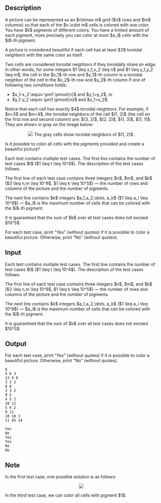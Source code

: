 ## Description

<div><p>A picture can be represented as an $n\times m$ grid ($n$ rows and $m$ columns) so that each of the $n \cdot m$ cells is colored with one color. You have $k$ pigments of different colors. You have a limited amount of each pigment, more precisely you can color at most $a_i$ cells with the $i$-th pigment.</p><p>A picture is considered beautiful if each cell has <span class="tex-font-style-bf">at least</span> $3$ <span class="tex-font-style-bf">toroidal</span> neighbors with the same color as itself.</p><p>Two cells are considered <span class="tex-font-style-bf">toroidal</span> neighbors if they <span class="tex-font-style-bf">toroidally</span> share an edge. In other words, for some integers $1 \leq x_1,x_2 \leq n$ and $1 \leq y_1,y_2 \leq m$, the cell in the $x_1$-th row and $y_1$-th column is a toroidal neighbor of the cell in the $x_2$-th row and $y_2$-th column if one of following two conditions holds:</p><ul> <li> $x_1-x_2 \equiv \pm1 \pmod{n}$ and $y_1=y_2$, or </li><li> $y_1-y_2 \equiv \pm1 \pmod{m}$ and $x_1=x_2$. </li></ul><p>Notice that each cell has exactly $4$ toroidal neighbors. For example, if $n=3$ and $m=4$, the toroidal neighbors of the cell $(1, 2)$ (the cell on the first row and second column) are: $(3, 2)$, $(2, 2)$, $(1, 3)$, $(1, 1)$. They are shown in gray on the image below:</p><center> <img class="tex-graphics" src="file://ZadVkVQG.png" style="max-width: 100.0%;max-height: 100.0%;"> <span class="tex-font-size-small">The gray cells show toroidal neighbors of $(1, 2)$.</span> </center><p>Is it possible to color all cells with the pigments provided and create a beautiful picture?</p></div><div class="input-specification"><p>Each test contains multiple test cases. The first line contains the number of test cases $t$ ($1 \leq t \leq 10^4$). The description of the test cases follows.</p><p>The first line of each test case contains three integers $n$, $m$, and $k$ ($3 \leq n,m \leq 10^9$, $1 \leq k \leq 10^5$) — the number of rows and columns of the picture and the number of pigments.</p><p>The next line contains $k$ integers $a_1,a_2,\dots, a_k$ ($1 \leq a_i \leq 10^9$) — $a_i$ is the maximum number of cells that can be colored with the $i$-th pigment.</p><p>It is guaranteed that the sum of $k$ over all test cases does not exceed $10^5$.</p></div><div class="output-specification"><p>For each test case, print "<span class="tex-font-style-tt">Yes</span>" (without quotes) if it is possible to color a beautiful picture. Otherwise, print "<span class="tex-font-style-tt">No</span>" (without quotes).</p></div>

## Input

<p>Each test contains multiple test cases. The first line contains the number of test cases $t$ ($1 \leq t \leq 10^4$). The description of the test cases follows.</p><p>The first line of each test case contains three integers $n$, $m$, and $k$ ($3 \leq n,m \leq 10^9$, $1 \leq k \leq 10^5$) — the number of rows and columns of the picture and the number of pigments.</p><p>The next line contains $k$ integers $a_1,a_2,\dots, a_k$ ($1 \leq a_i \leq 10^9$) — $a_i$ is the maximum number of cells that can be colored with the $i$-th pigment.</p><p>It is guaranteed that the sum of $k$ over all test cases does not exceed $10^5$.</p>

## Output

<p>For each test case, print "<span class="tex-font-style-tt">Yes</span>" (without quotes) if it is possible to color a beautiful picture. Otherwise, print "<span class="tex-font-style-tt">No</span>" (without quotes).</p>





```input1|2,3,6,7,10,11
6
4 6 3
12 9 8
3 3 2
8 8
3 3 2
9 5
4 5 2
10 11
5 4 2
9 11
10 10 3
11 45 14
```




```output1
Yes
No
Yes
Yes
No
No
```



## Note

<p>In the first test case, one possible solution is as follows:</p><center> <img class="tex-graphics" src="file://qA6oU56K.png" style="max-width: 100.0%;max-height: 100.0%;"> </center><p>In the third test case, we can color all cells with pigment $1$.</p>
